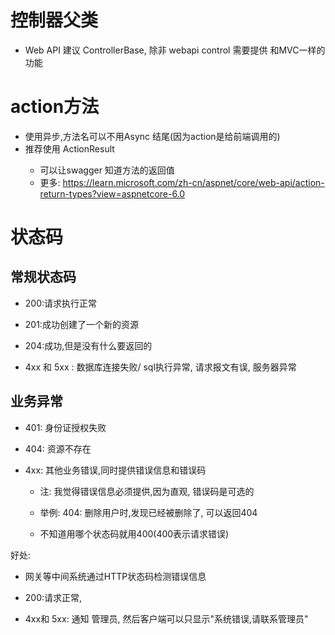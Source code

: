 # 控制器父类

- Web API 建议 ControllerBase, 除非 webapi control 需要提供 和MVC一样的功能

# action方法

- 使用异步,方法名可以不用Async 结尾(因为action是给前端调用的)
- 推荐使用 ActionResult<T> 
  - 可以让swagger 知道方法的返回值
  - 更多: https://learn.microsoft.com/zh-cn/aspnet/core/web-api/action-return-types?view=aspnetcore-6.0


# 状态码

## 常规状态码

- 200:请求执行正常
- 201:成功创建了一个新的资源
- 204:成功,但是没有什么要返回的

- 4xx 和 5xx : 数据库连接失败/ sql执行异常, 请求报文有误, 服务器异常

## 业务异常

- 401: 身份证授权失败

- 404: 资源不存在

- 4xx: 其他业务错误,同时提供错误信息和错误码

  - 注: 我觉得错误信息必须提供,因为直观, 错误码是可选的

  - 举例: 404: 删除用户时,发现已经被删除了, 可以返回404

  - 不知道用哪个状态码就用400(400表示请求错误)


好处:

- 网关等中间系统通过HTTP状态码检测错误信息

- 200:请求正常,
- 4xx和 5xx: 通知 管理员, 然后客户端可以只显示"系统错误,请联系管理员"